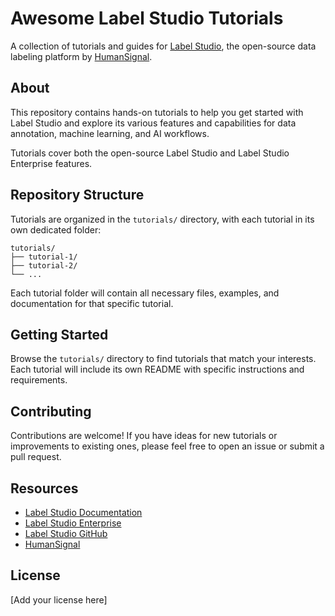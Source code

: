 # Awesome Label Studio Tutorials

A collection of tutorials and guides for [Label Studio](https://labelstud.io/), the open-source data labeling platform by [HumanSignal](https://humansignal.com/).

## About

This repository contains hands-on tutorials to help you get started with Label Studio and explore its various features and capabilities for data annotation, machine learning, and AI workflows.

Tutorials cover both the open-source Label Studio and Label Studio Enterprise features.

## Repository Structure

Tutorials are organized in the `tutorials/` directory, with each tutorial in its own dedicated folder:

```
tutorials/
├── tutorial-1/
├── tutorial-2/
└── ...
```

Each tutorial folder will contain all necessary files, examples, and documentation for that specific tutorial.

## Getting Started

Browse the `tutorials/` directory to find tutorials that match your interests. Each tutorial will include its own README with specific instructions and requirements.

## Contributing

Contributions are welcome! If you have ideas for new tutorials or improvements to existing ones, please feel free to open an issue or submit a pull request.

## Resources

- [Label Studio Documentation](https://labelstud.io/guide/)
- [Label Studio Enterprise](https://humansignal.com/platform/label-studio-enterprise/)
- [Label Studio GitHub](https://github.com/HumanSignal/label-studio)
- [HumanSignal](https://humansignal.com/)

## License

[Add your license here]
